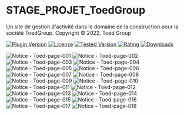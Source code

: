 # STAGE_PROJET_ToedGroup
Un site de gestion d'activité dans le domaine de la construction pour la société ToedGroup. Copyright © 2022, Toed Group

[![Plugin Version](https://img.shields.io/wordpress/plugin/v/dirtysuds-embed-pdf.svg)](https://wordpress.org/plugins/dirtysuds-embed-pdf/)
[![License](https://img.shields.io/badge/license-GPLv2-blue.svg)](https://wordpress.org/about/license/)
[![Tested Version](https://img.shields.io/wordpress/v/dirtysuds-embed-pdf.svg)](https://wordpress.org/plugins/dirtysuds-embed-pdf/)
[![Rating](https://img.shields.io/wordpress/plugin/r/dirtysuds-embed-pdf.svg)](https://wordpress.org/support/view/plugin-reviews/dirtysuds-embed-pdf)
[![Downloads](https://img.shields.io/wordpress/plugin/dt/dirtysuds-embed-pdf.svg)](https://wordpress.org/plugins/dirtysuds-embed-pdf/)


![Notice - Toed-page-001](https://user-images.githubusercontent.com/61335380/161102856-0a0ea5bc-c14b-4452-9efa-29b416939f24.jpg)
![Notice - Toed-page-002](https://user-images.githubusercontent.com/61335380/161102860-a99b7970-6cde-4dd4-b5e7-bab90d7b0393.jpg)
![Notice - Toed-page-003](https://user-images.githubusercontent.com/61335380/161102937-d732b0dc-48da-4d19-bfc8-8e31c2c94e4a.jpg)
![Notice - Toed-page-004](https://user-images.githubusercontent.com/61335380/161103029-394e4313-ea62-4926-aa08-29aa33de22f4.jpg)
![Notice - Toed-page-005](https://user-images.githubusercontent.com/61335380/161103043-4e87e443-32d5-48ab-984e-8bfc0d82ba6f.jpg)
![Notice - Toed-page-006](https://user-images.githubusercontent.com/61335380/161103053-1d54fe39-9bac-4b21-89d9-883300a664a6.jpg)
![Notice - Toed-page-007](https://user-images.githubusercontent.com/61335380/161103061-5b655058-e752-413c-9d59-91f0155ec655.jpg)
![Notice - Toed-page-008](https://user-images.githubusercontent.com/61335380/161103072-abe319ba-0b9c-4029-a16b-a3f4a2142890.jpg)
![Notice - Toed-page-009](https://user-images.githubusercontent.com/61335380/161103081-9497364c-e6a7-4210-8597-4978b3e4fbf1.jpg)
![Notice - Toed-page-010](https://user-images.githubusercontent.com/61335380/161103102-86e405f4-9cb6-4c97-8978-fe775558115a.jpg)
![Notice - Toed-page-011](https://user-images.githubusercontent.com/61335380/161103112-77de25e8-6a98-4b48-9b12-201250c52b26.jpg)
![Notice - Toed-page-012](https://user-images.githubusercontent.com/61335380/161103122-dddc29ae-1ef7-490f-b296-61f2c3a57370.jpg)
![Notice - Toed-page-013](https://user-images.githubusercontent.com/61335380/161103128-e771d953-3cab-420a-b99c-4e4e00cb323f.jpg)
![Notice - Toed-page-014](https://user-images.githubusercontent.com/61335380/161103135-b478b22e-33bd-414d-83fe-dd646f4d2723.jpg)
![Notice - Toed-page-015](https://user-images.githubusercontent.com/61335380/161103148-4c9340e4-b95f-4de6-bee4-317bfdc1d360.jpg)
![Notice - Toed-page-016](https://user-images.githubusercontent.com/61335380/161103163-537bb704-504b-4e56-9860-6bc3d1ff7647.jpg)
![Notice - Toed-page-017](https://user-images.githubusercontent.com/61335380/161103171-f2552f5f-f48e-4a68-b439-8312f81e683e.jpg)
![Notice - Toed-page-018](https://user-images.githubusercontent.com/61335380/161103188-eb75d275-1058-4ba0-ba2e-5aa42eb96604.jpg)
